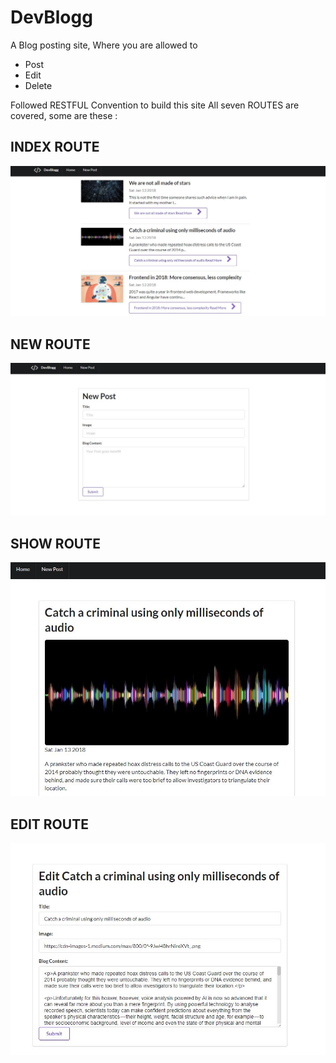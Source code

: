 # DevBlogg
A Blog posting site, Where you are allowed to 
* Post
* Edit 
* Delete 

Followed RESTFUL Convention to build this site
All seven ROUTES are covered, some are these : 

## INDEX ROUTE
![Index](https://github.com/ntnbst/DevBlogg/blob/master/screenshots/index.jpg)

## NEW ROUTE
![New](https://github.com/ntnbst/DevBlogg/blob/master/screenshots/new.jpg)

## SHOW ROUTE
![New](https://github.com/ntnbst/DevBlogg/blob/master/screenshots/show.jpg)

## EDIT ROUTE
![New](https://github.com/ntnbst/DevBlogg/blob/master/screenshots/edit.jpg)


